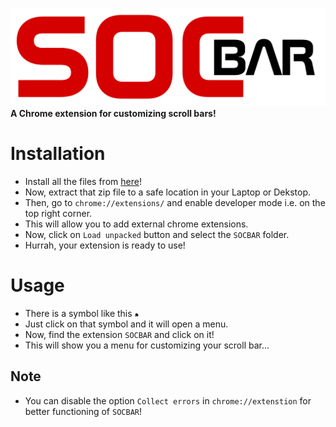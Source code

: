 ![](images/logo.png)
**A Chrome extension for customizing scroll bars!**

# Installation
-  Install all the files from [here](https://github.com/sujal-ops-cyber/SOCBAR/archive/master.zip)!
-  Now, extract that zip file to a safe location in your Laptop or Dekstop.
-  Then, go to `chrome://extensions/` and enable developer mode i.e. on the top right corner.
-  This will allow you to add external chrome extensions.
-  Now, click on `Load unpacked` button and select the `SOCBAR` folder.
-  Hurrah, your extension is ready to use!

# Usage 
-  There is a symbol like this ![](images/extension.png)
-  Just click on that symbol and it will open a menu.
-  Now, find the extension `SOCBAR` and click on it!
-  This will show you a menu for customizing your scroll bar...

## Note
-  You can disable the option `Collect errors` in `chrome://extenstion` for better functioning of `SOCBAR`!
